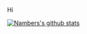 Hi

[![Nambers's github stats](https://github-readme-stats.vercel.app/api?theme=vue&include_all_commits=true&username=Nambers&show_icons=true)](https://github.com/anuraghazra/github-readme-stats)

<!--[![Top Langs](https://github-readme-stats.vercel.app/api/top-langs/?username=Nambers)](https://github.com/anuraghazra/github-readme-stats)-->
